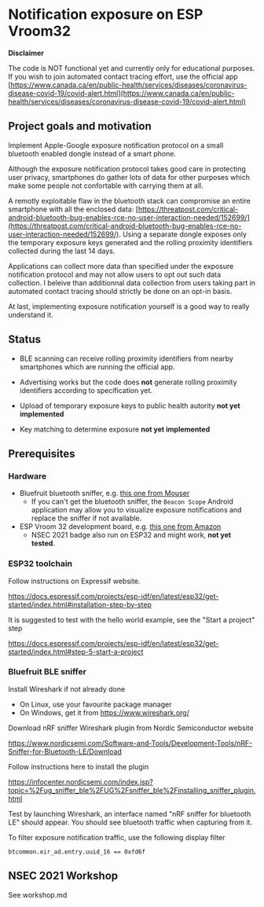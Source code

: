# Notification exposure on ESP Vroom32

**Disclaimer**

The code is NOT functional yet and currently only for educational purposes.  If you wish to join automated contact tracing effort, use the official app [https://www.canada.ca/en/public-health/services/diseases/coronavirus-disease-covid-19/covid-alert.html](https://www.canada.ca/en/public-health/services/diseases/coronavirus-disease-covid-19/covid-alert.html)

## Project goals and motivation

Implement Apple-Google exposure notification protocol on a small bluetooth enabled dongle instead of a smart phone.

Although the exposure notification protocol takes good care in protecting user privacy, smartphones do gather lots of data for other purposes which make some people not confortable with carrying them at all.

A remotly exploitable flaw in the bluetooth stack can compromise an entire smartphone with all the enclosed data: [https://threatpost.com/critical-android-bluetooth-bug-enables-rce-no-user-interaction-needed/152699/](https://threatpost.com/critical-android-bluetooth-bug-enables-rce-no-user-interaction-needed/152699/).  Using a separate dongle exposes only the temporary exposure keys generated and the rolling proximity identifiers collected during the last 14 days.

Applications can collect more data than specified under the exposure notification protocol and may not allow users to opt out such data collection.  I beleive than additionnal data collection from users taking part in automated contact tracing should strictly be done on an opt-in basis.

At last, implementing exposure notification yourself is a good way to really understand it.

## Status

- BLE scanning can receive rolling proximity identifiers from nearby smartphones which are running the official app.

- Advertising works but the code does **not** generate rolling proximity identifiers according to specification yet.

- Upload of temporary exposure keys to public health autority **not yet implemented**

- Key matching to determine exposure **not yet implemented**

## Prerequisites 

### Hardware

- Bluefruit bluetooth sniffer, e.g. [this one from Mouser](https://www.mouser.ca/ProductDetail/Adafruit/2269?qs=%2Fha2pyFaduh2NF1zdLdGfiVxSmZPWTDS2cYtyuIjclY%3D)
    - If you can't get the bluetooth sniffer, the `Beacon Scope` Android application may allow you to visualize exposure notifications and replace the sniffer if not available.
- ESP Vroom 32 development board, e.g. [this one from Amazon](https://www.amazon.ca/KeeYees-Development-Bluetooth-Microcontroller-ESP-WROOM-32/dp/B07PP1R8YK)
    - NSEC 2021 badge also run on ESP32 and might work, **not yet tested**.


### ESP32 toolchain

Follow instructions on Expressif website.

https://docs.espressif.com/projects/esp-idf/en/latest/esp32/get-started/index.html#installation-step-by-step

It is suggested to test with the hello world example, see the "Start a project" step

https://docs.espressif.com/projects/esp-idf/en/latest/esp32/get-started/index.html#step-5-start-a-project

### Bluefruit BLE sniffer

Install Wireshark if not already done

- On Linux, use your favourite package manager
- On Windows, get it from https://www.wireshark.org/

Download nRF sniffer Wireshark plugin from Nordic Semiconductor website

https://www.nordicsemi.com/Software-and-Tools/Development-Tools/nRF-Sniffer-for-Bluetooth-LE/Download

Follow instructions here to install the plugin

https://infocenter.nordicsemi.com/index.jsp?topic=%2Fug_sniffer_ble%2FUG%2Fsniffer_ble%2Finstalling_sniffer_plugin.html

Test by launching Wireshark, an interface named "nRF sniffer for bluetooth LE" should appear.  You should see bluetooth traffic when capturing from it. 

To filter exposure notification traffic, use the following display filter

```
btcommon.eir_ad.entry.uuid_16 == 0xfd6f
```

## NSEC 2021 Workshop

See workshop.md

 
